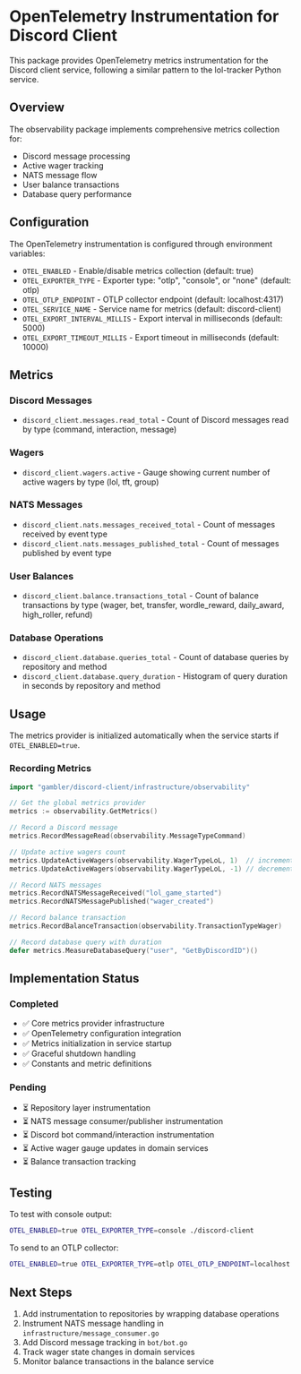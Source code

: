 # OpenTelemetry Instrumentation for Discord Client

This package provides OpenTelemetry metrics instrumentation for the Discord client service, following a similar pattern to the lol-tracker Python service.

## Overview

The observability package implements comprehensive metrics collection for:
- Discord message processing
- Active wager tracking
- NATS message flow
- User balance transactions
- Database query performance

## Configuration

The OpenTelemetry instrumentation is configured through environment variables:

- `OTEL_ENABLED` - Enable/disable metrics collection (default: true)
- `OTEL_EXPORTER_TYPE` - Exporter type: "otlp", "console", or "none" (default: otlp)
- `OTEL_OTLP_ENDPOINT` - OTLP collector endpoint (default: localhost:4317)
- `OTEL_SERVICE_NAME` - Service name for metrics (default: discord-client)
- `OTEL_EXPORT_INTERVAL_MILLIS` - Export interval in milliseconds (default: 5000)
- `OTEL_EXPORT_TIMEOUT_MILLIS` - Export timeout in milliseconds (default: 10000)

## Metrics

### Discord Messages
- `discord_client.messages.read_total` - Count of Discord messages read by type (command, interaction, message)

### Wagers
- `discord_client.wagers.active` - Gauge showing current number of active wagers by type (lol, tft, group)

### NATS Messages
- `discord_client.nats.messages_received_total` - Count of messages received by event type
- `discord_client.nats.messages_published_total` - Count of messages published by event type

### User Balances
- `discord_client.balance.transactions_total` - Count of balance transactions by type (wager, bet, transfer, wordle_reward, daily_award, high_roller, refund)

### Database Operations
- `discord_client.database.queries_total` - Count of database queries by repository and method
- `discord_client.database.query_duration` - Histogram of query duration in seconds by repository and method

## Usage

The metrics provider is initialized automatically when the service starts if `OTEL_ENABLED=true`.

### Recording Metrics

```go
import "gambler/discord-client/infrastructure/observability"

// Get the global metrics provider
metrics := observability.GetMetrics()

// Record a Discord message
metrics.RecordMessageRead(observability.MessageTypeCommand)

// Update active wagers count
metrics.UpdateActiveWagers(observability.WagerTypeLoL, 1)  // increment
metrics.UpdateActiveWagers(observability.WagerTypeLoL, -1) // decrement

// Record NATS messages
metrics.RecordNATSMessageReceived("lol_game_started")
metrics.RecordNATSMessagePublished("wager_created")

// Record balance transaction
metrics.RecordBalanceTransaction(observability.TransactionTypeWager)

// Record database query with duration
defer metrics.MeasureDatabaseQuery("user", "GetByDiscordID")()
```

## Implementation Status

### Completed
- ✅ Core metrics provider infrastructure
- ✅ OpenTelemetry configuration integration
- ✅ Metrics initialization in service startup
- ✅ Graceful shutdown handling
- ✅ Constants and metric definitions

### Pending
- ⏳ Repository layer instrumentation
- ⏳ NATS message consumer/publisher instrumentation
- ⏳ Discord bot command/interaction instrumentation
- ⏳ Active wager gauge updates in domain services
- ⏳ Balance transaction tracking

## Testing

To test with console output:
```bash
OTEL_ENABLED=true OTEL_EXPORTER_TYPE=console ./discord-client
```

To send to an OTLP collector:
```bash
OTEL_ENABLED=true OTEL_EXPORTER_TYPE=otlp OTEL_OTLP_ENDPOINT=localhost:4317 ./discord-client
```

## Next Steps

1. Add instrumentation to repositories by wrapping database operations
2. Instrument NATS message handling in `infrastructure/message_consumer.go`
3. Add Discord message tracking in `bot/bot.go`
4. Track wager state changes in domain services
5. Monitor balance transactions in the balance service